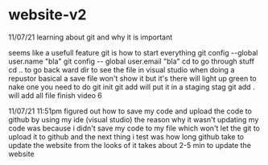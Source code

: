 # website-v2

11/07/21 learning about git and why it is important

seems like a usefull feature
git is how to start everything
git config --global user.name "bla"
git config -- global user.email "bla"
cd to go through stuff
cd .. to go back ward
dir to see the file
in visual studio when doing a repustor basical a save file won't show it but it's there will light up green
to nake one you need to do git init
git add will put it in a staging stag
git add . will add all file finish video 6

11/07/21   11:51pm
figured out how to save my code and upload the code to github by using my ide (visual studio)
the reason why it wasn't updating my code was because i didn't save my code to my file which won't let the git to upload it to github
and the next thing i test was how long github take to update the website from the looks of it takes about 2-5 min to update the website
